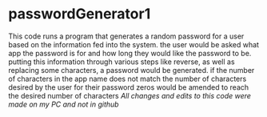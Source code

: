 # passwordGenerator1
This code runs a program that generates a random password for a user based on the information fed into the system.
the user would be asked what app the password is for and how long they would like the password to be.
putting this information through various steps like reverse, as well as replacing some characters, a password would be generated.
if the number of characters in the app name does not match the number of characters desired by the user for their password
zeros would be amended to reach the desired number of characters
*All changes and edits to this code were made on my PC and not in github*
